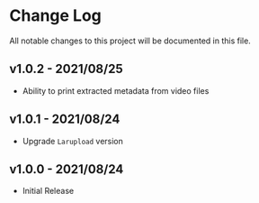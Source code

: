 # Change Log

All notable changes to this project will be documented in this file.

## v1.0.2 - 2021/08/25
- Ability to print extracted metadata from video files 

## v1.0.1 - 2021/08/24
- Upgrade `Larupload` version

## v1.0.0 - 2021/08/24
- Initial Release
